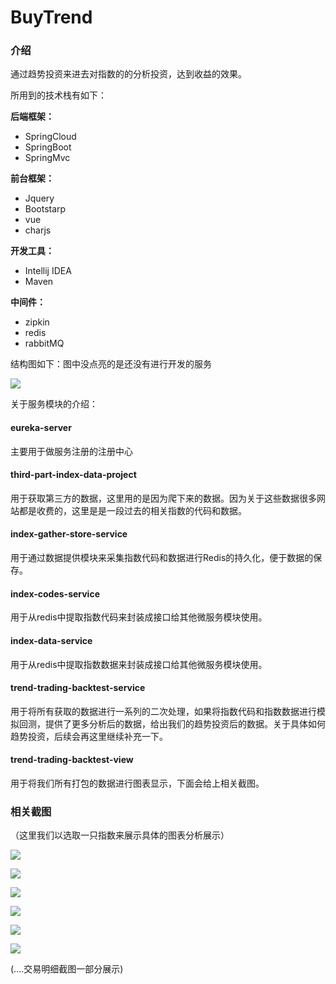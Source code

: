 # BuyTrend

### 介绍

通过趋势投资来进去对指数的的分析投资，达到收益的效果。

所用到的技术栈有如下：

**后端框架：**

- SpringCloud
- SpringBoot
- SpringMvc

**前台框架：**

- Jquery
- Bootstarp
- vue
- charjs

**开发工具：**

- Intellij IDEA 
- Maven

**中间件：**

- zipkin
- redis
- rabbitMQ

结构图如下：图中没点亮的是还没有进行开发的服务

![](https://upload-images.jianshu.io/upload_images/22691891-85fdc5d5c099587b.png?imageMogr2/auto-orient/strip%7CimageView2/2/w/1240)

关于服务模块的介绍： 

#### eureka-server

主要用于做服务注册的注册中心

#### third-part-index-data-project

用于获取第三方的数据，这里用的是因为爬下来的数据。因为关于这些数据很多网站都是收费的，这里是是一段过去的相关指数的代码和数据。

#### index-gather-store-service

用于通过数据提供模块来采集指数代码和数据进行Redis的持久化，便于数据的保存。

#### index-codes-service

用于从redis中提取指数代码来封装成接口给其他微服务模块使用。

#### index-data-service

用于从redis中提取指数数据来封装成接口给其他微服务模块使用。

#### trend-trading-backtest-service

用于将所有获取的数据进行一系列的二次处理，如果将指数代码和指数数据进行模拟回测，提供了更多分析后的数据，给出我们的趋势投资后的数据。关于具体如何趋势投资，后续会再这里继续补充一下。

#### trend-trading-backtest-view

用于将我们所有打包的数据进行图表显示，下面会给上相关截图。

### 相关截图

（这里我们以选取一只指数来展示具体的图表分析展示）

![](https://upload-images.jianshu.io/upload_images/22691891-83cb121b8d6507ae.png?imageMogr2/auto-orient/strip%7CimageView2/2/w/1240)

![](https://upload-images.jianshu.io/upload_images/22691891-0b4d8bb08cd036b0.png?imageMogr2/auto-orient/strip%7CimageView2/2/w/1240)

![](https://upload-images.jianshu.io/upload_images/22691891-fa004027370e5405.png?imageMogr2/auto-orient/strip%7CimageView2/2/w/1240)

![](https://upload-images.jianshu.io/upload_images/22691891-66566a3058b24b8d.png?imageMogr2/auto-orient/strip%7CimageView2/2/w/1240)

![](https://upload-images.jianshu.io/upload_images/22691891-597938ebf0a42b1d.png?imageMogr2/auto-orient/strip%7CimageView2/2/w/1240)

![](https://upload-images.jianshu.io/upload_images/22691891-522925ed03ab57fe.png?imageMogr2/auto-orient/strip%7CimageView2/2/w/1240)

(....交易明细截图一部分展示)